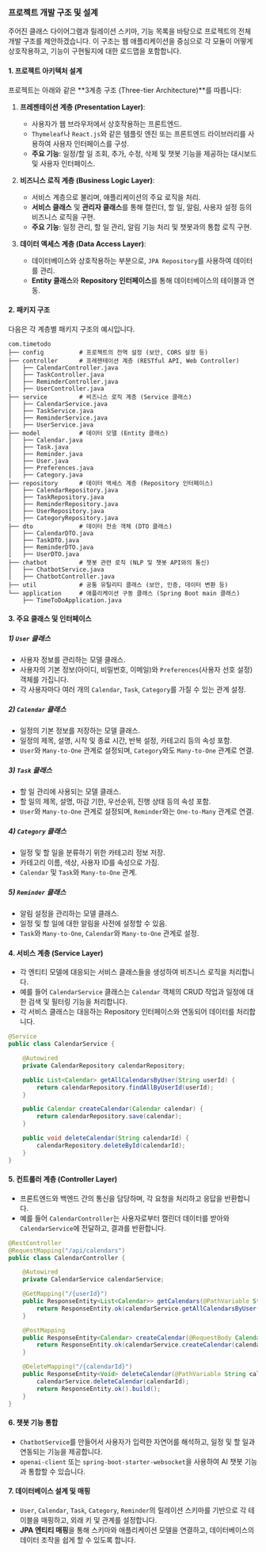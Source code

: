 ### 프로젝트 개발 구조 및 설계

주어진 클래스 다이어그램과 릴레이션 스키마, 기능 목록을 바탕으로 프로젝트의 전체 개발 구조를 
제안하겠습니다. 이 구조는 웹 애플리케이션을 중심으로 각 모듈이 어떻게 상호작용하고, 
기능이 구현될지에 대한 로드맵을 포함합니다.

#### 1. **프로젝트 아키텍처 설계**

프로젝트는 아래와 같은 **3계층 구조 (Three-tier Architecture)**를 따릅니다:

1. **프레젠테이션 계층 (Presentation Layer)**:
    - 사용자가 웹 브라우저에서 상호작용하는 프론트엔드.
    - `Thymeleaf`나 `React.js`와 같은 템플릿 엔진 또는 프론트엔드 라이브러리를 사용하여 
    사용자 인터페이스를 구성.
    - **주요 기능**: 일정/할 일 조회, 추가, 수정, 삭제 및 챗봇 기능을 제공하는 대시보드 및 사용자 인터페이스.

2. **비즈니스 로직 계층 (Business Logic Layer)**:
    - 서비스 계층으로 불리며, 애플리케이션의 주요 로직을 처리.
    - **서비스 클래스** 및 **관리자 클래스**를 통해 캘린더, 할 일, 알림, 사용자 설정 등의 
   비즈니스 로직을 구현.
    - **주요 기능**: 일정 관리, 할 일 관리, 알림 기능 처리 및 챗봇과의 통합 로직 구현.

3. **데이터 액세스 계층 (Data Access Layer)**:
    - 데이터베이스와 상호작용하는 부분으로, `JPA Repository`를 사용하여 데이터를 관리.
    - **Entity 클래스**와 **Repository 인터페이스**를 통해 데이터베이스의 테이블과 연동.

#### 2. **패키지 구조**

다음은 각 계층별 패키지 구조의 예시입니다.

```
com.timetodo
├── config          # 프로젝트의 전역 설정 (보안, CORS 설정 등)
├── controller      # 프레젠테이션 계층 (RESTful API, Web Controller)
│   ├── CalendarController.java
│   ├── TaskController.java
│   ├── ReminderController.java
│   ├── UserController.java
├── service         # 비즈니스 로직 계층 (Service 클래스)
│   ├── CalendarService.java
│   ├── TaskService.java
│   ├── ReminderService.java
│   ├── UserService.java
├── model           # 데이터 모델 (Entity 클래스)
│   ├── Calendar.java
│   ├── Task.java
│   ├── Reminder.java
│   ├── User.java
│   ├── Preferences.java
│   ├── Category.java
├── repository      # 데이터 액세스 계층 (Repository 인터페이스)
│   ├── CalendarRepository.java
│   ├── TaskRepository.java
│   ├── ReminderRepository.java
│   ├── UserRepository.java
│   ├── CategoryRepository.java
├── dto             # 데이터 전송 객체 (DTO 클래스)
│   ├── CalendarDTO.java
│   ├── TaskDTO.java
│   ├── ReminderDTO.java
│   ├── UserDTO.java
├── chatbot         # 챗봇 관련 로직 (NLP 및 챗봇 API와의 통신)
│   ├── ChatbotService.java
│   ├── ChatbotController.java
├── util            # 공통 유틸리티 클래스 (보안, 인증, 데이터 변환 등)
└── application     # 애플리케이션 구동 클래스 (Spring Boot main 클래스)
    ├── TimeToDoApplication.java
```

#### 3. **주요 클래스 및 인터페이스**

##### 1) **`User` 클래스**
- 사용자 정보를 관리하는 모델 클래스.
- 사용자의 기본 정보(아이디, 비밀번호, 이메일)와 `Preferences`(사용자 선호 설정) 객체를 가집니다.
- 각 사용자마다 여러 개의 `Calendar`, `Task`, `Category`를 가질 수 있는 관계 설정.

##### 2) **`Calendar` 클래스**
- 일정의 기본 정보를 저장하는 모델 클래스.
- 일정의 제목, 설명, 시작 및 종료 시간, 반복 설정, 카테고리 등의 속성 포함.
- `User`와 `Many-to-One` 관계로 설정되며, `Category`와도 `Many-to-One` 관계로 연결.

##### 3) **`Task` 클래스**
- 할 일 관리에 사용되는 모델 클래스.
- 할 일의 제목, 설명, 마감 기한, 우선순위, 진행 상태 등의 속성 포함.
- `User`와 `Many-to-One` 관계로 설정되며, `Reminder`와는 `One-to-Many` 관계로 연결.

##### 4) **`Category` 클래스**
- 일정 및 할 일을 분류하기 위한 카테고리 정보 저장.
- 카테고리 이름, 색상, 사용자 ID를 속성으로 가짐.
- `Calendar` 및 `Task`와 `Many-to-One` 관계.

##### 5) **`Reminder` 클래스**
- 알림 설정을 관리하는 모델 클래스.
- 일정 및 할 일에 대한 알림을 사전에 설정할 수 있음.
- `Task`와 `Many-to-One`, `Calendar`와 `Many-to-One` 관계로 설정.

#### 4. **서비스 계층 (Service Layer)**

- 각 엔티티 모델에 대응되는 서비스 클래스들을 생성하여 비즈니스 로직을 처리합니다.
- 예를 들어 `CalendarService` 클래스는 `Calendar` 객체의 CRUD 작업과 일정에 대한 
  검색 및 필터링 기능을 처리합니다.
- 각 서비스 클래스는 대응하는 Repository 인터페이스와 연동되어 데이터를 처리합니다.

```java
@Service
public class CalendarService {

    @Autowired
    private CalendarRepository calendarRepository;

    public List<Calendar> getAllCalendarsByUser(String userId) {
        return calendarRepository.findAllByUserId(userId);
    }

    public Calendar createCalendar(Calendar calendar) {
        return calendarRepository.save(calendar);
    }

    public void deleteCalendar(String calendarId) {
        calendarRepository.deleteById(calendarId);
    }
}
```

#### 5. **컨트롤러 계층 (Controller Layer)**

- 프론트엔드와 백엔드 간의 통신을 담당하며, 각 요청을 처리하고 응답을 반환합니다.
- 예를 들어 `CalendarController`는 사용자로부터 캘린더 데이터를 받아와 `CalendarService`에 전달하고, 
  결과를 반환합니다.

```java
@RestController
@RequestMapping("/api/calendars")
public class CalendarController {

    @Autowired
    private CalendarService calendarService;

    @GetMapping("/{userId}")
    public ResponseEntity<List<Calendar>> getCalendars(@PathVariable String userId) {
        return ResponseEntity.ok(calendarService.getAllCalendarsByUser(userId));
    }

    @PostMapping
    public ResponseEntity<Calendar> createCalendar(@RequestBody Calendar calendar) {
        return ResponseEntity.ok(calendarService.createCalendar(calendar));
    }

    @DeleteMapping("/{calendarId}")
    public ResponseEntity<Void> deleteCalendar(@PathVariable String calendarId) {
        calendarService.deleteCalendar(calendarId);
        return ResponseEntity.ok().build();
    }
}
```

#### 6. **챗봇 기능 통합**

- `ChatbotService`를 만들어서 사용자가 입력한 자연어를 해석하고, 일정 및 할 일과 연동되는 기능을 제공합니다.
- `openai-client` 또는 `spring-boot-starter-websocket`을 사용하여 AI 챗봇 기능과 통합할 수 있습니다.

#### 7. **데이터베이스 설계 및 매핑**

- `User`, `Calendar`, `Task`, `Category`, `Reminder`의 릴레이션 스키마를 기반으로 각 테이블을 매핑하고, 
  외래 키 및 관계를 설정합니다.
- **JPA 엔티티 매핑**을 통해 스키마와 애플리케이션 모델을 연결하고, 데이터베이스의 데이터 조작을 쉽게 할 수 있도록 합니다.

